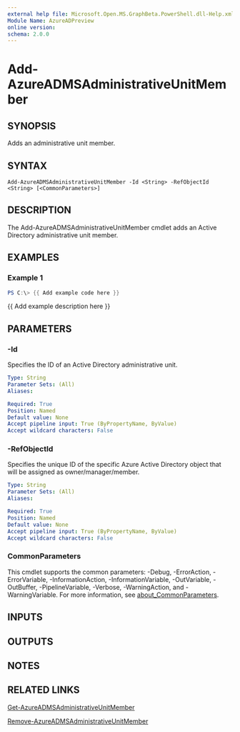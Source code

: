 ```yaml
---
external help file: Microsoft.Open.MS.GraphBeta.PowerShell.dll-Help.xml
Module Name: AzureADPreview
online version:
schema: 2.0.0
---
```


# Add-AzureADMSAdministrativeUnitMember

## SYNOPSIS
Adds an administrative unit member.

## SYNTAX

```
Add-AzureADMSAdministrativeUnitMember -Id <String> -RefObjectId <String> [<CommonParameters>]
```

## DESCRIPTION
The Add-AzureADMSAdministrativeUnitMember cmdlet adds an Active Directory administrative unit member.

## EXAMPLES

### Example 1
```powershell
PS C:\> {{ Add example code here }}
```

{{ Add example description here }}

## PARAMETERS

### -Id
Specifies the ID of an Active Directory administrative unit.

```yaml
Type: String
Parameter Sets: (All)
Aliases:

Required: True
Position: Named
Default value: None
Accept pipeline input: True (ByPropertyName, ByValue)
Accept wildcard characters: False
```

### -RefObjectId
Specifies the unique ID of the specific Azure Active Directory object that will be assigned as owner/manager/member.

```yaml
Type: String
Parameter Sets: (All)
Aliases:

Required: True
Position: Named
Default value: None
Accept pipeline input: True (ByPropertyName, ByValue)
Accept wildcard characters: False
```

### CommonParameters
This cmdlet supports the common parameters: -Debug, -ErrorAction, -ErrorVariable, -InformationAction, -InformationVariable, -OutVariable, -OutBuffer, -PipelineVariable, -Verbose, -WarningAction, and -WarningVariable. For more information, see [about_CommonParameters](http://go.microsoft.com/fwlink/?LinkID=113216).

## INPUTS

## OUTPUTS

## NOTES

## RELATED LINKS

[Get-AzureADMSAdministrativeUnitMember]()

[Remove-AzureADMSAdministrativeUnitMember]()

